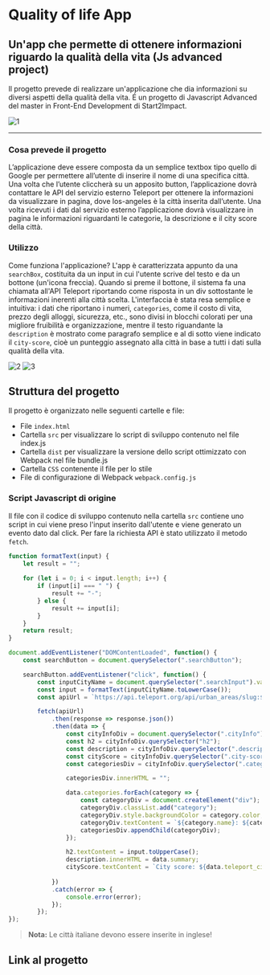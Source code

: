 # Quality of life App
## Un'app che permette di ottenere informazioni riguardo la qualità della vita (Js advanced project)
Il progetto prevede di realizzare un'applicazione che dia informazioni su diversi aspetti della qualità della vita. É un progetto di Javascript Advanced del master in Front-End Development di Start2Impact.

![1](https://github.com/chiarabis/quality-life-app/assets/124071052/babc9c09-045e-4fc9-9adb-394e8bfae197)


***
### Cosa prevede il progetto
L’applicazione deve essere composta da un semplice textbox tipo quello di Google per permettere all’utente di inserire il nome di una specifica città.
Una volta che l’utente cliccherà su un apposito button, l’applicazione dovrà contattare le API del servizio esterno Teleport per ottenere la informazioni da visualizzare in pagina, dove los-angeles è la città inserita dall’utente.
Una volta ricevuti i dati dal servizio esterno l’applicazione dovrà visualizzare in pagina le informazioni riguardanti le categorie, la descrizione e il city score della città.

### Utilizzo
Come funziona l'applicazione?
L'app è caratterizzata appunto da una ```searchBox```, costituita da un input in cui l'utente scrive del testo e da un bottone (un'icona freccia). Quando si preme il bottone, il sistema fa una chiamata all'API Teleport riportando come risposta in un div sottostante le informazioni inerenti alla città scelta. L'interfaccia è stata resa semplice e intuitiva: i dati che riportano i numeri, ```categories```, come il costo di vita, prezzo degli alloggi, sicurezza, etc., sono divisi in blocchi colorati per una migliore fruibilità e organizzazione, mentre il testo riguandante la ```description``` è mostrato come paragrafo semplice e al di sotto viene indicato il ```city-score```, cioè un punteggio assegnato alla città in base a tutti i dati sulla qualità della vita.

![2](https://github.com/chiarabis/quality-life-app/assets/124071052/eca2e5ba-dd26-4a8f-b5b1-ecaf3a1d80ad)
![3](https://github.com/chiarabis/quality-life-app/assets/124071052/823f6c40-9c72-41e0-a26d-dd85aea848df)

## Struttura del progetto
Il progetto è organizzato nelle seguenti cartelle e file:
- File ```index.html```
- Cartella ```src``` per visualizzare lo script di sviluppo contenuto nel file index.js
- Cartella ```dist``` per visualizzare la versione dello script ottimizzato con Webpack nel file bundle.js 
- Cartella ```CSS``` contenente il file per lo stile
- File di configurazione di Webpack ```webpack.config.js```

### Script Javascript di origine 
Il file con il codice di sviluppo contenuto nella cartella ```src``` contiene uno script in cui viene preso l'input inserito dall'utente e viene generato un evento dato dal click. Per fare la richiesta API è stato utilizzato il metodo ```fetch```.

```javascript
function formatText(input) {
    let result = "";
    
    for (let i = 0; i < input.length; i++) {
        if (input[i] === " ") {
            result += "-";
        } else {
            result += input[i];
        }
    }
    return result;
}

document.addEventListener("DOMContentLoaded", function() {
    const searchButton = document.querySelector(".searchButton");

    searchButton.addEventListener("click", function() {
        const inputCityName = document.querySelector(".searchInput").value;
        const input = formatText(inputCityName.toLowerCase());
        const apiUrl = `https://api.teleport.org/api/urban_areas/slug:${input}/scores/`;

        fetch(apiUrl)
            .then(response => response.json())
            .then(data => {
                const cityInfoDiv = document.querySelector(".cityInfo");
                const h2 = cityInfoDiv.querySelector("h2");
                const description = cityInfoDiv.querySelector(".description");
                const cityScore = cityInfoDiv.querySelector(".city-score");
                const categoriesDiv = cityInfoDiv.querySelector(".categories");

                categoriesDiv.innerHTML = "";

                data.categories.forEach(category => {
                    const categoryDiv = document.createElement("div");
                    categoryDiv.classList.add("category");
                    categoryDiv.style.backgroundColor = category.color;
                    categoryDiv.textContent = `${category.name}: ${category.score_out_of_10}`;
                    categoriesDiv.appendChild(categoryDiv);
                });

                h2.textContent = input.toUpperCase();
                description.innerHTML = data.summary;
                cityScore.textContent = `City score: ${data.teleport_city_score.toFixed(2)}`;
                
            })
            .catch(error => {
                console.error(error);
            });
        });
});
```

> **Nota:**
> Le città italiane devono essere inserite in inglese!

## Link al progetto
